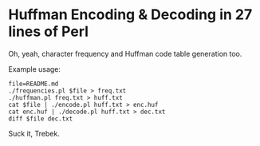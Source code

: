 Huffman Encoding & Decoding in 27 lines of Perl
===============================================

Oh, yeah, character frequency and Huffman code table generation too.

Example usage:

    file=README.md
    ./frequencies.pl $file > freq.txt
    ./huffman.pl freq.txt > huff.txt
    cat $file | ./encode.pl huff.txt > enc.huf
    cat enc.huf | ./decode.pl huff.txt > dec.txt
    diff $file dec.txt

Suck it, Trebek.

